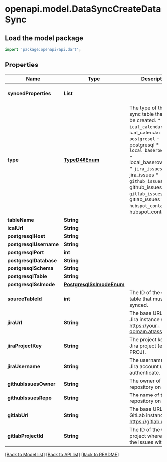 # openapi.model.DataSyncCreateDataSync

## Load the model package
```dart
import 'package:openapi/api.dart';
```

## Properties
Name | Type | Description | Notes
------------ | ------------- | ------------- | -------------
**syncedProperties** | **List<String>** |  | [default to const []]
**type** | [**TypeD46Enum**](TypeD46Enum.md) | The type of the data sync table that must be created.  * `ical_calendar` - ical_calendar * `postgresql` - postgresql * `local_baserow_table` - local_baserow_table * `jira_issues` - jira_issues * `github_issues` - github_issues * `gitlab_issues` - gitlab_issues * `hubspot_contacts` - hubspot_contacts | 
**tableName** | **String** |  | 
**icalUrl** | **String** |  | 
**postgresqlHost** | **String** |  | 
**postgresqlUsername** | **String** |  | 
**postgresqlPort** | **int** |  | [optional] 
**postgresqlDatabase** | **String** |  | 
**postgresqlSchema** | **String** |  | [optional] 
**postgresqlTable** | **String** |  | 
**postgresqlSslmode** | [**PostgresqlSslmodeEnum**](PostgresqlSslmodeEnum.md) |  | [optional] 
**sourceTableId** | **int** | The ID of the source table that must be synced. | 
**jiraUrl** | **String** | The base URL of your Jira instance (e.g., https://your-domain.atlassian.net). | 
**jiraProjectKey** | **String** | The project key of the Jira project (e.g., PROJ). | [optional] 
**jiraUsername** | **String** | The username of the Jira account used to authenticate. | 
**githubIssuesOwner** | **String** | The owner of the repository on GitHub. | 
**githubIssuesRepo** | **String** | The name of the repository on GitHub. | 
**gitlabUrl** | **String** | The base URL to your GitLab instance (e.g. https://gitlab.com) | [optional] 
**gitlabProjectId** | **String** | The ID of the GitLab project where to sync the issues with. | 

[[Back to Model list]](../README.md#documentation-for-models) [[Back to API list]](../README.md#documentation-for-api-endpoints) [[Back to README]](../README.md)


